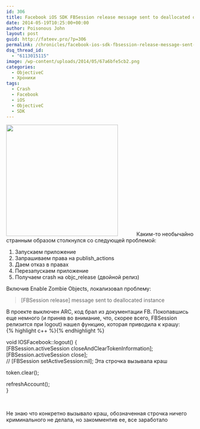 ```yaml
---
id: 306
title: Facebook iOS SDK FBSession release message sent to deallocated object
date: 2014-05-19T10:25:00+00:00
author: Poisonous John
layout: post
guid: http://fateev.pro/?p=306
permalink: /chronicles/facebook-ios-sdk-fbsession-release-message-sent-to-deallocated-object.html
dsq_thread_id:
  - "6113015115"
image: /wp-content/uploads/2014/05/67a6bfe5cb2.png
categories:
  - ObjectiveC
  - Хроники
tags:
  - Crash
  - Facebook
  - iOS
  - ObjectiveC
  - SDK
---
```

<p><a href="http://fateev.pro/wp-content/uploads/2014/05/67a6bfe5cb2.png"><img class="alignleft size-medium wp-image-307" style="margin-right: 50px;" title="67a6bfe5cb2" src="http://fateev.pro/wp-content/uploads/2014/05/67a6bfe5cb2-300x300.png" alt="" width="300" height="300" /></a>Каким-то необычайно странным образом столкнулся со следующей проблемой:</p><ol><li>Запускаем приложение</li><li>Запрашиваем права на publish_actions</li><li>Даем отказ в правах</li><li>Перезапускаем приложение</li><li>Получаем crash на objc_release (двойной релиз)</li></ol><p>Включив Enable Zombie Objects, локализовал проблему:</p><blockquote><p>[FBSession release] message sent to deallocated instance</p></blockquote><p>В проекте выключен ARC, код брал из документации FB. Покопавшись еще немного (и приняв во внимание, что, скорее всего, FBSession релизится при logout) нашел функцию, которая приводила к крашу:<br /> {% highlight c++ %}{% endhighlight %}</p><p>void IOSFacebook::logout() {<br /> [FBSession.activeSession closeAndClearTokenInformation];<br /> [FBSession.activeSession close];<br /> // [FBSession setActiveSession:nil]; Эта строчка вызывала краш</p><p>token.clear();</p><p>refreshAccount();<br /> }</p><p>&nbsp;</p><p>Не знаю что конкретно вызывало краш, обозначенная строчка ничего криминального не делала, но закомментив ее, все заработало</p>